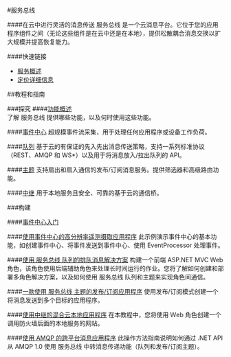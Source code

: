 <properties linkid="dev-net-Service-bus" urlDisplayName="Windows Azure 服务总线" pageTitle="服务总线 - Azure 微软云" metaKeywords="服务总线,Service Bus,云消息,消息交换,松散耦合,扇出,扇入,中继,混合云, AMQP 1.0" description="在云中进行灵活的消息传送。服务总线 是一个云消息平台。它位于您的应用程序组件之间（无论这些组件是在云中还是在本地），提供松散耦合消息交换以扩大规模并提高恢复能力。" metaCanonical="" services="服务总线" documentationCenter="Services" title="Learn about flexible messaging in the cloud" authors="" solutions="" manager="" editor="" />
<tags ms.service="服务总线"
    ms.date=""
    wacn.date=""
    />

#服务总线

####在云中进行灵活的消息传送
服务总线 是一个云消息平台。它位于您的应用程序组件之间（无论这些组件是在云中还是在本地），提供松散耦合消息交换以扩大规模并提高恢复能力。

####快速链接
-   [服务概述](/home/features/messaging/)
-   [定价详细信息](/home/features/messaging/#home_message_pri)
     
##教程和指南

###探究
####[功能概述](http://msdn.microsoft.com/zh-cn/library/ee732537.aspx)         
了解 服务总线 提供哪些功能，以及何时使用这些功能。

####[事件中心](http://msdn.microsoft.com/zh-cn/library/azure/dn789972.aspx)
超规模事件流采集，用于处理任何应用程序或设备工作负荷。

####[队列](/zh-cn/documentation/articles/service-bus-dotnet-how-to-use-queues/)
基于云的有保证的先入先出消息传送策略，支持一系列标准协议（REST、AMQP 和 WS*）以及用于将消息放入/拉出队列的 API。

####[主题](/zh-cn/documentation/articles/service-bus-dotnet-how-to-use-topics-subscriptions/)
支持扇出和扇入通信的发布/订阅消息服务。提供筛选器和高级路由功能。

####[中继](/zh-cn/documentation/articles/cloud-services-dotnet-hybrid-app-using-service-bus-relay/)
用于本地服务且安全、可靠的基于云的通信桥。
        
###构建

####[事件中心入门](/zh-cn/documentation/articles/service-bus-event-hubs-csharp-ephcs-getstarted/)
      
####[使用事件中心的高分辨率遥测摄取应用程序](http://code.msdn.microsoft.com/windowsazure/Service-Bus-Event-Hub-286fd097)
此示例演示事件中心的基本功能，如创建事件中心、将事件发送到事件中心、使用 EventProcessor 处理事件。

####[使用 服务总线 队列的排队消息解决方案](/zh-cn/documentation/articles/cloud-services-dotnet-multi-tier-app-using-service-bus-queues/)
构建一个前端 ASP.NET MVC Web 角色，该角色使用后端辅助角色来处理长时间运行的作业。您将了解如何创建和部署多角色解决方案，以及如何使用 服务总线 队列和主题来实现角色间通信。

####[一款使用 服务总线 主题的发布/订阅应用程序](http://code.msdn.microsoft.com/windowsazure/Simple-Publish-Subscribe-d406eb03)
使用发布/订阅模式创建一个将消息发送到多个目标的应用程序。

####[使用中继的混合云本地应用程序](/zh-cn/documentation/articles/cloud-services-dotnet-hybrid-app-using-service-bus-relay/)
在本教程中，您将使用 Ｗeb 角色创建一个调用防火墙后面的本地服务的网站。

####[使用 AMQP 的跨平台消息应用程序](/zh-cn/documentation/articles/service-bus-dotnet-advanced-message-queuing/)
此操作方法指南说明如何通过 .NET API 从 AMQP 1.0 使用 服务总线 中转消息传递功能（队列和发布/订阅主题）。

